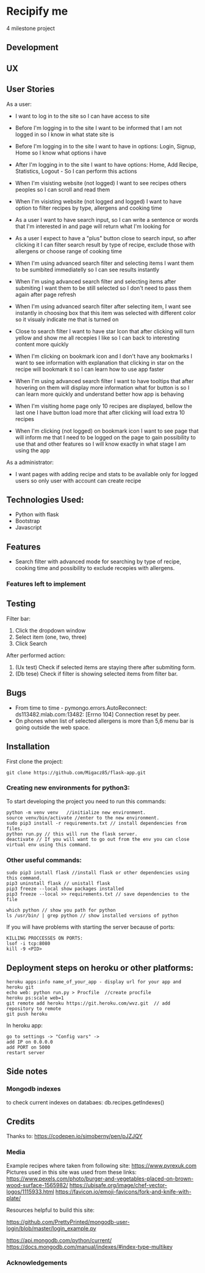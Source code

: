# Recipify me

4 milestone project 

## Development

## UX

## User Stories

As a user: 
- I want to log in to the site so I can have access to site 
- Before I'm logging in to the site I want to be informed that I am not logged in so I know in what state site is
- Before I'm logging in to the site I want to have in options: Login, Signup, Home so I know what options i have
- After I'm logging in to the site I want to have options: Home, Add Recipe, Statistics, Logout - So I can perform this actions
- When I'm visisting website (not logged) I want to see recipes others peoples so I can scroll and read them
- When I'm visisting website (not logged and logged) I want to have option to filter recipes by type, allergens and cooking time
- As a user I want to have search input, so I can write a sentence or words that I'm interested in and page will return what I'm looking for
- As a user I expect to have a "plus" button close to search input, so after clicking it I can filter search result by type of recipe, exclude those with allergens or choose range of cooking time
- When I'm using advanced search filter and selecting items I want them to be sumbited immediatelly so I can see results instantly
- When I'm using advanced search filter and selecting items after submiting I want them to be still selected so I don't need to pass them again after page refresh
- When I'm using advanced search filter after selecting item, I want see instantly in choosing box that this item was selected with different color so it visualy indicate me that is turned on
- Close to search filter I want to have star Icon that after clicking will turn yellow and show me all recepies I like so I can back to interesting content more quickly
- When I'm clicking on bookmark icon and I don't have any bookmarks I want to see information with explanation that clicking in star on the recipe will bookmark it so I can learn how to use app faster

- When I'm using advanced search filter I want to have tooltips that after hovering on them will display more information what for button is so I can learn more quickly and understand better how app is behaving
- When I'm visiting home page only 10 recipes are displayed, bellow the last one I have button load more that after clicking will load extra 10 recipes
- When I'm clicking (not logged) on bookmark icon I want to see page that will inform me that I need to be logged on the page to gain possibility to use that and other features so I will know exactly in what stage I am using the app

As a administrator:
- I want pages with adding recipe and stats to be available only for logged users so only user with account can create recipe


## Technologies Used:

- Python with flask
- Bootstrap
- Javascript

## Features 

- Search filter with advanced mode for searching by type of recipe, cooking time and possibility to exclude recepies with allergens. 


### Features left to implement


## Testing

Filter bar: 
1. Click the dropdown window
2. Select item (one, two, three)
3. Click Search 

After performed action:

1. (Ux test) Check if selected items are staying there after submiting form.
2. (Db tese) Check if filter is showing selected items from filter bar.

## Bugs

- From time to time - pymongo.errors.AutoReconnect: ds113482.mlab.com:13482: [Errno 104] Connection reset by peer.
- On phones when list of selected allergens is more than 5,6 menu bar is going outside the web space.

## Installation

First clone the project:

```
git clone https://github.com/Migacz85/flask-app.git
```

### Creating new environments for python3: 

To start developing the project you need to run this commands:

```
python -m venv venv   //initialize new environment.
source venv/bin/activate //enter to the new environment.
sudo pip3 install -r requirements.txt // install dependencies from files.
python run.py // this will run the flask server.
deactivate // If you will want to go out from the env you can close virtual env using this command.
```

### Other useful commands:

```
sudo pip3 install flask //install flask or other dependencies using this command.
pip3 uninstall flask // unistall flask
pip3 freeze --local show packages installed 
pip3 freeze --local >> requirements.txt // save dependencies to the file

which python // show you path for python
ls /usr/bin/ | grep python // show installed versions of python
```

If you will have problems with starting the server because of ports:

```
KILLING PROCCESSES ON PORTS:
lsof -i tcp:8080
kill -9 <PID>
```
## Deployment steps on heroku or other platforms:

```
heroku apps:info name_of_your_app - display url for your app and heroku git
echo web: python run.py > Procfile  //create procfile
heroku ps:scale web=1
git remote add heroku https://git.heroku.com/wvz.git  // add repository to remote
git push heroku
```

In heroku app: 

```
go to settings -> "Config vars" -> 
add IP on 0.0.0.0
add PORT on 5000
restart server
```
## Side notes  
### Mongodb indexes

to check current indexes on databaes:
db.recipes.getIndexes()



## Credits

Thanks to: 
https://codepen.io/simoberny/pen/pJZJQY

### Media
Example recipes where taken from following site:
https://www.pyrexuk.com
Pictures used in this site was used from these links:
https://www.pexels.com/photo/burger-and-vegetables-placed-on-brown-wood-surface-1565982/
https://ubisafe.org/image/chef-vector-logos/1115933.html
https://favicon.io/emoji-favicons/fork-and-knife-with-plate/

Resources helpful to build this site:

https://github.com/PrettyPrinted/mongodb-user-login/blob/master/login_example.py

https://api.mongodb.com/python/current/
https://docs.mongodb.com/manual/indexes/#index-type-multikey

### Acknowledgements


